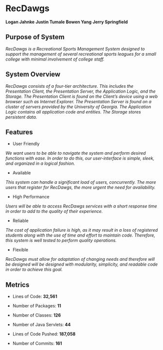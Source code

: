 # RecDawgs

**Logan Jahnke**
**Justin Tumale**
**Bowen Yang**
**Jerry Springfield**

## Purpose of System

*RecDawgs is a Recreational Sports Management System designed to support the management of several recreational sports leagues for a small college with minimal involvement of college staff.*

## System Overview

*RecDawgs consists of a four-tier architecture. This includes the Presentation Client, the Presentation Server, the Application Logic, and the Storage. The Presentation Client is found on the Client’s device using a web browser such as Internet Explorer. The Presentation Server is found on a cluster of servers provided by the University of Georgia. The Application Logic contains all application code and entities. The Storage stores persistent data.*

## Features

- User Friendly

*We want users to be able to navigate the system and perform desired functions with ease.*
*In order to do this, our user-interface is simple, sleek, and organized in a logical fashion.*

- Available

*This system can handle a significant load of users, concurrently.*
*The more users that register for RecDawgs, the more urgent the need for availability.*

- High Performance

*Users will be able to access RecDawgs services with a short response time in order to add to the quality of their experience.*

- Reliable

*The cost of application failure is high, as it may result in a loss of registered students along with the use of time and effort to maintain code.*
*Therefore, this system is well tested to perform quality operations.*

- Flexible

*RecDawgs must allow for adaptation of changing needs and therefore will be designed will be designed with modularity, simplicity, and readable code in order to achieve this goal.*

## Metrics

- Lines of Code: **32,561**

- Number of Packages: **11**

- Number of Classes: **126**

- Number of Java Servlets: **44**

- Lines of Code Pushed: **187,058**

- Number of Commits: **161**

